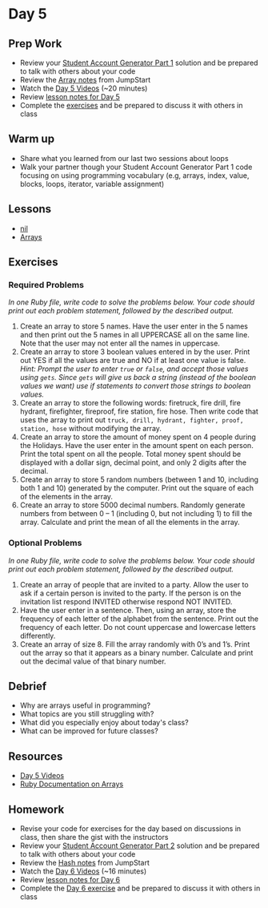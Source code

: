 # Day 5

## Prep Work
* Review your [Student Account Generator Part 1](https://github.com/Ada-Developers-Academy/jump-start/blob/master/learning-to-code/arrays/assignments/account-generator.md) solution and be prepared to talk with others about your code
* Review the [Array notes](https://github.com/Ada-Developers-Academy/jump-start/tree/master/learning-to-code/arrays) from JumpStart
* Watch the [Day 5 Videos](https://adaacademy.hosted.panopto.com/Panopto/Pages/Sessions/List.aspx?folderID=646484ef-baaf-4352-9378-2f95849d2a51) (~20 minutes)
* Review [lesson notes for Day 5](#lessons)
* Complete the [exercises](#exercises) and be prepared to discuss it with others in class

## Warm up
* Share what you learned from our last two sessions about loops
* Walk your partner though your Student Account Generator Part 1 code focusing on using programming vocabulary (e.g, arrays, index, value, blocks, loops, iterator, variable assignment)

## Lessons
* [nil](nil.md)
* [Arrays](arrays.md)

## Exercises
### Required Problems
_In one Ruby file, write code to solve the problems below. Your code should print out each problem statement, followed by the described output._

1. Create an array to store 5 names. Have the user enter in the 5 names and then print out the 5 names in all UPPERCASE all on the same line. Note that the user may not enter all the names in uppercase.
1. Create an array to store 3 boolean values entered in by the user. Print out YES if all the values are true and NO if at least one value is false. _Hint: Prompt the user to enter `true` or `false`, and accept those values using `gets`. Since `gets` will give us back a string (instead of the boolean values we want) use if statements to convert those strings to boolean values._
1. Create an array to store the following words: firetruck, fire drill, fire hydrant, firefighter, fireproof, fire station, fire hose. Then write code that uses the array to print out `truck, drill, hydrant, fighter, proof, station, hose` without modifying the array.
1. Create an array to store the amount of money spent on 4 people during the Holidays. Have the user enter in the amount spent on each person. Print the total spent on all the people. Total money spent should be displayed with a dollar sign, decimal point, and only 2 digits after the decimal.
1. Create an array to store 5 random numbers (between 1 and 10, including both 1 and 10) generated by the computer. Print out the square of each of the elements in the array.
1. Create an array to store 5000 decimal numbers. Randomly generate numbers from between 0 – 1 (including 0, but not including 1) to fill the array. Calculate and print the mean of all the elements in the array.

### Optional Problems
_In one Ruby file, write code to solve the problems below. Your code should print out each problem statement, followed by the described output._

1. Create an array of people that are invited to a party. Allow the user to ask if a certain person is invited to the party. If the person is on the invitation list respond INVITED otherwise respond NOT INVITED.
1. Have the user enter in a sentence. Then, using an array, store the frequency of each letter of the alphabet from the sentence. Print out the frequency of each letter. Do not count uppercase and lowercase letters differently.
1. Create an array of size 8. Fill the array randomly with 0’s and 1’s.  Print out the array so that it appears as a binary number. Calculate and print out the decimal value of that binary number.

## Debrief
* Why are arrays useful in programming?
* What topics are you still struggling with?
* What did you especially enjoy about today's class?
* What can be improved for future classes?

## Resources
* [Day 5 Videos](https://adaacademy.hosted.panopto.com/Panopto/Pages/Sessions/List.aspx?folderID=646484ef-baaf-4352-9378-2f95849d2a51)
* [Ruby Documentation on Arrays](http://ruby-doc.org/core-2.4.0/Array.html)

## Homework
* Revise your code for exercises for the day based on discussions in class, then share the gist with the instructors
* Review your [Student Account Generator Part 2](https://github.com/Ada-Developers-Academy/jump-start/blob/master/learning-to-code/hashes/assignments/account-generator-cont.md) solution and be prepared to talk with others about your code
* Review the [Hash notes](https://github.com/Ada-Developers-Academy/jump-start/tree/master/learning-to-code/hashes#hashes) from JumpStart
* Watch the [Day 6 Videos](https://adaacademy.hosted.panopto.com/Panopto/Pages/Sessions/List.aspx?folderID=1cdf49b7-a75f-434c-a140-8fbd3d344512) (~16 minutes)
* Review [lesson notes for Day 6](../day6/readme.md#lessons)
* Complete the [Day 6 exercise](../day6/readme.md#exercise) and be prepared to discuss it with others in class